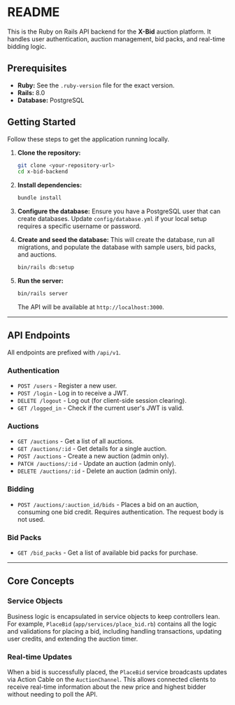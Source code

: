 # README

This is the Ruby on Rails API backend for the **X-Bid** auction platform. It handles user authentication, auction management, bid packs, and real-time bidding logic.

## Prerequisites

*   **Ruby:** See the `.ruby-version` file for the exact version.
*   **Rails:** 8.0
*   **Database:** PostgreSQL

## Getting Started

Follow these steps to get the application running locally.

1.  **Clone the repository:**
    ```sh
    git clone <your-repository-url>
    cd x-bid-backend
    ```

2.  **Install dependencies:**
    ```sh
    bundle install
    ```

3.  **Configure the database:**
    Ensure you have a PostgreSQL user that can create databases. Update `config/database.yml` if your local setup requires a specific username or password.

4.  **Create and seed the database:**
    This will create the database, run all migrations, and populate the database with sample users, bid packs, and auctions.
    ```sh
    bin/rails db:setup
    ```

5.  **Run the server:**
    ```sh
    bin/rails server
    ```
    The API will be available at `http://localhost:3000`.

---

## API Endpoints

All endpoints are prefixed with `/api/v1`.

### Authentication

*   `POST /users` - Register a new user.
*   `POST /login` - Log in to receive a JWT.
*   `DELETE /logout` - Log out (for client-side session clearing).
*   `GET /logged_in` - Check if the current user's JWT is valid.

### Auctions

*   `GET /auctions` - Get a list of all auctions.
*   `GET /auctions/:id` - Get details for a single auction.
*   `POST /auctions` - Create a new auction (admin only).
*   `PATCH /auctions/:id` - Update an auction (admin only).
*   `DELETE /auctions/:id` - Delete an auction (admin only).

### Bidding

*   `POST /auctions/:auction_id/bids` - Places a bid on an auction, consuming one bid credit. Requires authentication. The request body is not used.

### Bid Packs

*   `GET /bid_packs` - Get a list of available bid packs for purchase.

---

## Core Concepts

### Service Objects

Business logic is encapsulated in service objects to keep controllers lean. For example, `PlaceBid` (`app/services/place_bid.rb`) contains all the logic and validations for placing a bid, including handling transactions, updating user credits, and extending the auction timer.

### Real-time Updates

When a bid is successfully placed, the `PlaceBid` service broadcasts updates via Action Cable on the `AuctionChannel`. This allows connected clients to receive real-time information about the new price and highest bidder without needing to poll the API.
